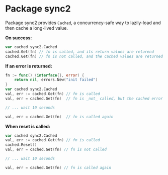# Package sync2

Package sync2 provides `Cached`, a concurrency-safe way to lazily-load and then
cache a long-lived value.

**On success:**

```go
var cached sync2.Cached
cached.Get(fn) // fn is called, and its return values are returend
cached.Get(fn) // fn is not called, and the cached values are returned
```

**If an error is returned:**

```go
fn := func() (interface{}, error) {
	return nil, errors.New("init failed")
}
var cached sync2.Cached
val, err := cached.Get(fn) // fn is called
val, err = cached.Get(fn)  // fn is _not_ called, but the cached error is returned

// ... wait 10 seconds

val, err = cached.Get(fn)  // fn is called again
```

**When reset is called:**

```go
var cached sync2.Cached
val, err := cached.Get(fn) // fn is called
cached.Reset()
val, err = cached.Get(fn) // fn is not called

// ... wait 10 seconds

val, err = cached.Get(fn) // fn is called again
```
